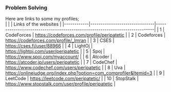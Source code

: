 ### Problem Solving 
Here are links to some my profiles;
</br>
|            |                               | Links of the websites                                                       |
|------------|-------------------------------|-----------------------------------------------------------------------------|
|          1 | CodeForces                    | https://codeforces.com/profile/peripatetic                                  |
|          2 | Codeforces                    | https://codeforces.com/profile/_Imran                                       |
|          3 | CSES                          | https://cses.fi/user/88966                                                  |
|          4 | LightOj                       | https://lightoj.com/user/peripatetic                                        |
|          5 | Spoj                          | https://www.spoj.com/myaccount/                                             | 
|          6 | Atcoder                       | https://atcoder.jp/users/peripatetic                                        |
|          7 | CodeChef                      | https://www.codechef.com/users/peripatetic                                  |
|          8 | Uva                           | https://onlinejudge.org/index.php?option=com_comprofiler&Itemid=3           |
|          9 | LeetCode                      | https://leetcode.com/peripatetic/                                           |
|         10 | StopStalk                     | https://www.stopstalk.com/user/profile/peripatetic                          |
